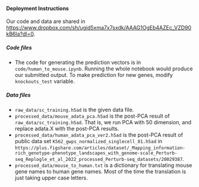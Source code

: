 #### Deployment Instructions

Our code and data are shared in https://www.dropbox.com/sh/ugid5xma7x7sxdk/AAAG1OgEb4AZEc_VZD90kB6la?dl=0.

##### Code files
* The code for generating the prediction vectors is in `code/human_to_mouse.ipynb`. Running the whole notebook would produce our submitted output. To make prediction for new genes, modify `knockouts_test` variable.

##### Data files
* `raw_data/sc_training.h5ad` is the given data file.
* `processed_data/mouse_adata_pca.h5ad` is the post-PCA result of `raw_data/sc_training.h5ad`. That is, we run PCA with 50 dimension, and replace adata.X with the post-PCA results.
* `processed_data/human_adata_pca_ver2.h5ad` is the post-PCA result of public data set `K562_gwps_normalized_singlecell_01.h5ad` in `https://plus.figshare.com/articles/dataset/_Mapping_information-rich_genotype-phenotype_landscapes_with_genome-scale_Perturb-seq_Replogle_et_al_2022_processed_Perturb-seq_datasets/20029387`.
* `processed_data/mouse_to_human.txt` is a dictionary for translating mouse gene names to human gene names. Most of the time the translation is just taking upper case letters.

